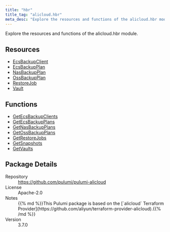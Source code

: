 ```yaml
---
title: "hbr"
title_tag: "alicloud.hbr"
meta_desc: "Explore the resources and functions of the alicloud.hbr module."
---
```


<!-- WARNING: this file was generated by Pulumi Docs Generator. -->
<!-- Do not edit by hand unless you're certain you know what you are doing! -->

Explore the resources and functions of the alicloud.hbr module.

<h2 id="resources">Resources</h2>
<ul class="api">
    <li><a href="ecsbackupclient" title="EcsBackupClient"><span class="symbol resource"></span>EcsBackupClient</a></li>
    <li><a href="ecsbackupplan" title="EcsBackupPlan"><span class="symbol resource"></span>EcsBackupPlan</a></li>
    <li><a href="nasbackupplan" title="NasBackupPlan"><span class="symbol resource"></span>NasBackupPlan</a></li>
    <li><a href="ossbackupplan" title="OssBackupPlan"><span class="symbol resource"></span>OssBackupPlan</a></li>
    <li><a href="restorejob" title="RestoreJob"><span class="symbol resource"></span>RestoreJob</a></li>
    <li><a href="vault" title="Vault"><span class="symbol resource"></span>Vault</a></li>
</ul>

<h2 id="functions">Functions</h2>
<ul class="api">
    <li><a href="getecsbackupclients" title="GetEcsBackupClients"><span class="symbol function"></span>GetEcsBackupClients</a></li>
    <li><a href="getecsbackupplans" title="GetEcsBackupPlans"><span class="symbol function"></span>GetEcsBackupPlans</a></li>
    <li><a href="getnasbackupplans" title="GetNasBackupPlans"><span class="symbol function"></span>GetNasBackupPlans</a></li>
    <li><a href="getossbackupplans" title="GetOssBackupPlans"><span class="symbol function"></span>GetOssBackupPlans</a></li>
    <li><a href="getrestorejobs" title="GetRestoreJobs"><span class="symbol function"></span>GetRestoreJobs</a></li>
    <li><a href="getsnapshots" title="GetSnapshots"><span class="symbol function"></span>GetSnapshots</a></li>
    <li><a href="getvaults" title="GetVaults"><span class="symbol function"></span>GetVaults</a></li>
</ul>

<h2 id="package-details">Package Details</h2>
<dl class="package-details">
	<dt>Repository</dt>
	<dd><a href="https://github.com/pulumi/pulumi-alicloud">https://github.com/pulumi/pulumi-alicloud</a></dd>
	<dt>License</dt>
	<dd>Apache-2.0</dd>
	<dt>Notes</dt>
	<dd>{{% md %}}This Pulumi package is based on the [`alicloud` Terraform Provider](https://github.com/aliyun/terraform-provider-alicloud).{{% /md %}}</dd>
	<dt>Version</dt>
	<dd>3.7.0</dd>
</dl>

